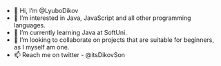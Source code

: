 - 👋 Hi, I’m @LyuboDikov
- 👀 I’m interested in Java, JavaScript and all other programming languages.
- 🌱 I’m currently learning Java at SoftUni.
- 💞️ I’m looking to collaborate on projects that are suitable for beginners, as I myself am one.
- 📫 Reach me on twitter - @itsDikovSon

<!---
LyuboDikov/LyuboDikov is a ✨ special ✨ repository because its `README.md` (this file) appears on your GitHub profile.
You can click the Preview link to take a look at your changes.
--->
